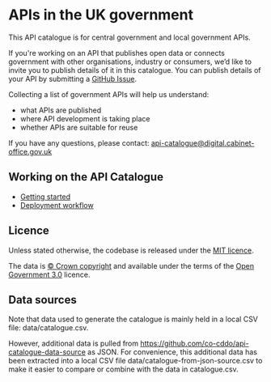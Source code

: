 # APIs in the UK government

This API catalogue is for central government and local government APIs.

If you're working on an API that publishes open data or connects government with other organisations, industry or consumers, we’d like to invite you to publish details of it in this catalogue. You can publish details of your API by submitting a [GitHub Issue](https://github.com/co-cddo/api-catalogue/issues).

Collecting a list of government APIs will help us understand:

* what APIs are published
* where API development is taking place
* whether APIs are suitable for reuse

If you have any questions, please contact:
api-catalogue@digital.cabinet-office.gov.uk

## Working on the API Catalogue

- [Getting started](./docs/getting_started.md)
- [Deployment workflow](./docs/deployment.md)

## Licence

Unless stated otherwise, the codebase is released under the [MIT licence](./LICENSE).

The data is [© Crown
copyright](http://www.nationalarchives.gov.uk/information-management/re-using-public-sector-information/copyright-and-re-use/crown-copyright/)
and available under the terms of the [Open Government
3.0](https://www.nationalarchives.gov.uk/doc/open-government-licence/version/3/)
licence.

## Data sources

Note that data used to generate the catalogue is mainly held in a local CSV file: data/catalogue.csv.

However, additional data is pulled from https://github.com/co-cddo/api-catalogue-data-source as JSON. For convenience, this additional
data has been extracted into a local CSV file data/catalogue-from-json-source.csv to make it easier to compare or combine with the data
in catalogue.csv.
